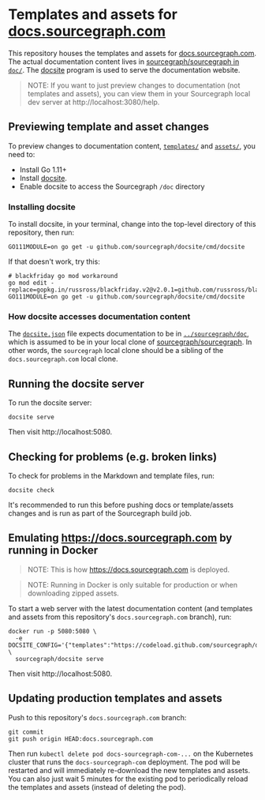 # Templates and assets for [docs.sourcegraph.com](https://docs.sourcegraph.com)

This repository houses the templates and assets for [docs.sourcegraph.com](https://docs.sourcegraph.com). The actual documentation content lives in [sourcegraph/sourcegraph in `doc/`](https://github.com/sourcegraph/sourcegraph/tree/master/doc). The [docsite](https://github.com/sourcegraph/docsite) program is used to serve the documentation website.

> NOTE: If you want to just preview changes to documentation (not templates and assets), you can view them in your Sourcegraph local dev server at http://localhost:3080/help.

## Previewing template and asset changes

To preview changes to documentation content, [`templates/`](templates) and [`assets/`](assets), you need to:

- Install Go 1.11+
- Install [docsite](https://github.com/sourcegraph/docsite).
- Enable docsite to access the Sourcegraph `/doc` directory

### Installing docsite

To install docsite, in your terminal, change into the top-level directory of this repository, then run:

```shell
GO111MODULE=on go get -u github.com/sourcegraph/docsite/cmd/docsite
```

If that doesn't work, try this:

```shell
# blackfriday go mod workaround
go mod edit -replace=gopkg.in/russross/blackfriday.v2@v2.0.1=github.com/russross/blackfriday/v2@v2.0.1
GO111MODULE=on go get -u github.com/sourcegraph/docsite/cmd/docsite
```

### How docsite accesses documentation content

The [`docsite.json`](docsite.json) file expects documentation to be in [`../sourcegraph/doc`](https://github.com/sourcegraph/sourcegraph/tree/master/doc), which is assumed to be in your local clone of [sourcegraph/sourcegraph](https://github.com/sourcegraph/sourcegraph). In other words, the `sourcegraph` local clone should be a sibling of the `docs.sourcegraph.com` local clone.

## Running the docsite server

To run the docsite server:

```shell
docsite serve
```

Then visit http://localhost:5080.

## Checking for problems (e.g. broken links)

To check for problems in the Markdown and template files, run:

```shell
docsite check
```

It's recommended to run this before pushing docs or template/assets changes and is run as part of the Sourcegraph build job.

## Emulating https://docs.sourcegraph.com by running in Docker

> NOTE: This is how https://docs.sourcegraph.com is deployed.

> NOTE: Running in Docker is only suitable for production or when downloading zipped assets.

To start a web server with the latest documentation content (and templates and assets from this repository's `docs.sourcegraph.com` branch), run:

```shell
docker run -p 5080:5080 \
  -e DOCSITE_CONFIG='{"templates":"https://codeload.github.com/sourcegraph/docs.sourcegraph.com/zip/docs.sourcegraph.com#*/templates/","assets":"https://codeload.github.com/sourcegraph/docs.sourcegraph.com/zip/docs.sourcegraph.com#*/assets/","content":"https://codeload.github.com/sourcegraph/sourcegraph/zip/$VERSION#*/doc/","baseURLPath":"/","assetsBaseURLPath":"/assets/"}' \
  sourcegraph/docsite serve
```

Then visit http://localhost:5080.

## Updating production templates and assets

Push to this repository's `docs.sourcegraph.com` branch:

```shell
git commit
git push origin HEAD:docs.sourcegraph.com
```

Then run `kubectl delete pod docs-sourcegraph-com-...` on the Kubernetes cluster that runs the `docs-sourcegraph-com` deployment. The pod will be restarted and will immediately re-download the new templates and assets. You can also just wait 5 minutes for the existing pod to periodically reload the templates and assets (instead of deleting the pod).
